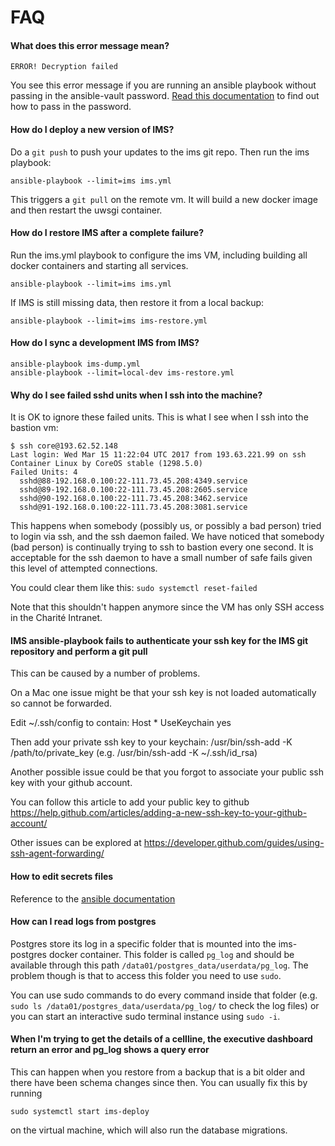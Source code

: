 FAQ
===

#### What does this error message mean?

``ERROR! Decryption failed``

You see this error message if you are running an ansible playbook without passing in the ansible-vault password.  [Read this documentation](http://docs.ansible.com/ansible/playbooks_vault.html#running-a-playbook-with-vault)
to find out how to pass in the password.

#### How do I deploy a new version of IMS?

Do a ``git push`` to push your updates to the ims git repo. Then run the ims playbook:

    ansible-playbook --limit=ims ims.yml

This triggers a ``git pull`` on the remote vm. It will build a new docker image and then restart the uwsgi container.

#### How do I restore IMS after a complete failure?

Run the ims.yml playbook to configure the ims VM, including building all docker containers and starting all services.

    ansible-playbook --limit=ims ims.yml

If IMS is still missing data, then restore it from a local backup:

    ansible-playbook --limit=ims ims-restore.yml

#### How do I sync a development IMS from IMS?

    ansible-playbook ims-dump.yml
    ansible-playbook --limit=local-dev ims-restore.yml

#### Why do I see failed sshd units when I ssh into the machine?

It is OK to ignore these failed units. This is what I see when I ssh into the bastion vm:

    $ ssh core@193.62.52.148
    Last login: Wed Mar 15 11:22:04 UTC 2017 from 193.63.221.99 on ssh
    Container Linux by CoreOS stable (1298.5.0)
    Failed Units: 4
      sshd@88-192.168.0.100:22-111.73.45.208:4349.service
      sshd@89-192.168.0.100:22-111.73.45.208:2605.service
      sshd@90-192.168.0.100:22-111.73.45.208:3462.service
      sshd@91-192.168.0.100:22-111.73.45.208:3081.service

This happens when somebody (possibly us, or possibly a bad person) tried to login via ssh, and the ssh daemon failed.
We have noticed that somebody (bad person) is continually trying to ssh to bastion every one second.
It is acceptable for the ssh daemon to have a small number of safe fails given this level of attempted connections.

You could clear them like this: ``sudo systemctl reset-failed``

Note that this shouldn't happen anymore since the VM has only SSH access in the Charité Intranet.

#### IMS ansible-playbook fails to authenticate your ssh key for the IMS git repository and perform a git pull

This can be caused by a number of problems.

On a Mac one issue might be that your ssh key is not loaded automatically so cannot be forwarded.

Edit ~/.ssh/config to contain:
Host *
    UseKeychain yes

Then add your private ssh key to your keychain: /usr/bin/ssh-add -K /path/to/private_key (e.g. /usr/bin/ssh-add -K ~/.ssh/id_rsa)

Another possible issue could be that you forgot to associate your public ssh key with your github account. 

You can follow this article to add your public key to github https://help.github.com/articles/adding-a-new-ssh-key-to-your-github-account/

Other issues can be explored at https://developer.github.com/guides/using-ssh-agent-forwarding/

#### How to edit secrets files
Reference to the [ansible documentation](http://docs.ansible.com/ansible/playbooks_vault.html#editing-encrypted-files)  

#### How can I read logs from postgres
Postgres store its log in a specific folder that is mounted into the ims-postgres docker container. This folder is called `pg_log` and should be available through this path `/data01/postgres_data/userdata/pg_log`. The problem though is that to access this folder you need to use `sudo`.

You can use sudo commands to do every command inside that folder (e.g. `sudo ls /data01/postgres_data/userdata/pg_log/`
to check the log files) or you can start an interactive sudo terminal instance using `sudo -i`.

#### When I'm trying to get the details of a cellline, the executive dashboard return an error and pg_log shows a query error
This can happen when you restore from a backup that is a bit older and there have been schema changes since then.
You can usually fix this by running

    sudo systemctl start ims-deploy

on the virtual machine, which will also run the database migrations.
